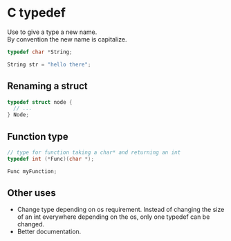 # C typedef

Use to give a type a new name.  
By convention the new name is capitalize.

```c
typedef char *String;

String str = "hello there";
```

## Renaming a struct

```c
typedef struct node {
  // ...
} Node;
```

##  Function type

```c
// type for function taking a char* and returning an int
typedef int (*Func)(char *);

Func myFunction;
```

## Other uses

- Change type depending on os requirement. Instead of changing the size of an int everywhere depending on the os, only one typedef can be changed.
- Better documentation.
